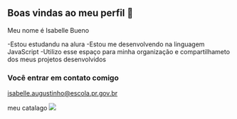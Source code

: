 ## Boas vindas ao meu perfil 🍒

Meu nome é Isabelle Bueno

-Estou estudandu na alura
-Estou me desenvolvendo na linguagem JavaScript
-Utilizo esse espaço para minha organização e compartilhameto dos meus projetos desenvolvidos

### Você entrar em contato comigo

isabelle.augustinho@escola.pr.gov.br

meu catalago
![](https://drive.google.com/file/d/1_Ye4dWdJsu3yLZZtxMGSrFEi3N9nkr02/view?usp=drive_link)

